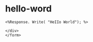 # hello-word
<html xmlns="www.w3.org/1999/xhtml">
<head runat="server">
	<title></title>
</head>
<body>
	<form id="form1" runat="server">
	<div>

	<%Response. Write( "HeIIo World"); %>

	</div>
	</form>
</body>
</html>
